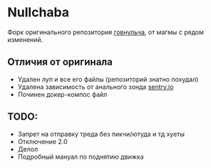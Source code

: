 # Nullchaba
Форк оригинального репозитория [говнульча](https://github.com/klkvsk/0chan), от магмы с рядом изменений.

## Отличия от оригинала
* Удален луп и все его файлы (репозиторий знатно похудал)
* Удалена зависимость от анального зонда [sentry.io](https://sentry.io)
* Починен докер-компос файл

## TODO:
* Запрет на отправку треда без пикчи/ютуда и тд хуеты
* Отключение 2.0
* Делол
* Подробный мануал по поднятию движка